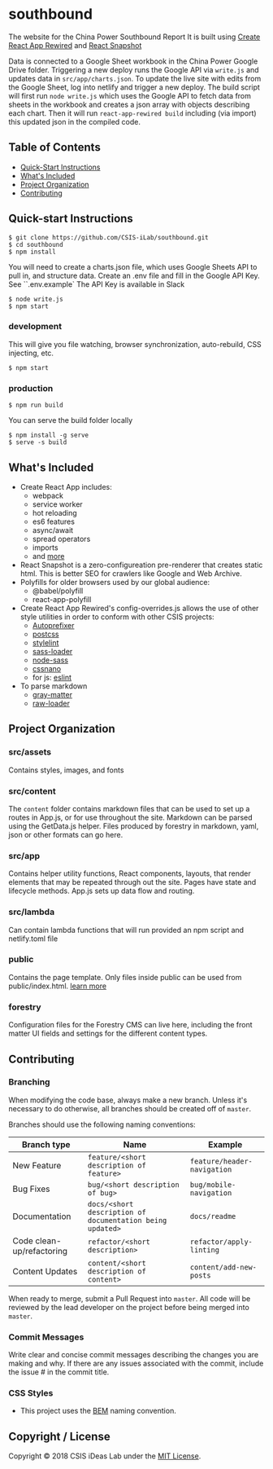 # southbound
The website for the China Power Southbound Report
It is built using [Create React App Rewired](https://github.com/timarney/react-app-rewired) and [React Snapshot](https://github.com/geelen/react-snapshot)

Data is connected to a Google Sheet workbook in the China Power Google Drive folder. Triggering a new deploy runs the Google API via `write.js` and updates data in `src/app/charts.json`. To update the live site with edits from the Google Sheet, log into netlify and trigger a new deploy. The build script will first run `node write.js` which uses the Google API to fetch data from sheets in the workbook and creates a json array with objects describing each chart. Then it will run `react-app-rewired build` including (via import) this updated json in the compiled code.

## Table of Contents
* [Quick-Start Instructions](#quick-start-instructions)
* [What's Included](#whats-included)
* [Project Organization](#project-organization)
* [Contributing](#contributing)

## Quick-start Instructions

```shell
$ git clone https://github.com/CSIS-iLab/southbound.git
$ cd southbound
$ npm install
```
You will need to create a charts.json file, which uses Google Sheets API to pull in, and structure data. Create an .env file and fill in the Google API Key. See ``.env.example` The API Key is available in Slack
```shell
$ node write.js
$ npm start
```

### development

This will give you file watching, browser synchronization, auto-rebuild, CSS injecting, etc.

```shell
$ npm start
```



### production

```shell
$ npm run build
```
You can serve the build folder locally
```shell
$ npm install -g serve
$ serve -s build
```

## What's Included
- Create React App includes:
  - webpack
  - service worker
  - hot reloading
  - es6 features
  - async/await
  - spread operators
  - imports
  - and [more](https://github.com/facebook/create-react-app)
- React Snapshot is a zero-configureation pre-renderer that creates static html. This is better SEO for crawlers like Google and Web Archive.
- Polyfills for older browsers used by our global audience:
  - @babel/polyfill
  - react-app-polyfill
- Create React App Rewired's config-overrides.js allows the use of other style utilities in order to conform with other CSIS projects:
  - [Autoprefixer](https://github.com/postcss/autoprefixer)
  - [postcss](http://postcss.org/)
  - [stylelint](https://stylelint.io/)
  - [sass-loader](https://github.com/webpack-contrib/sass-loader)
  - [node-sass](https://github.com/sass/node-sass)
  - [cssnano](https://cssnano.co/)
  - for js: [eslint](https://eslint.org/)
- To parse markdown
  - [gray-matter](https://github.com/jonschlinkert/gray-matter)
  - [raw-loader](https://github.com/webpack-contrib/raw-loader)

## Project Organization

### src/assets
Contains styles, images, and fonts

### src/content
The `content` folder contains markdown files that can be used to set up a routes in App.js, or for use throughout the site. Markdown can be parsed using the GetData.js helper. Files produced by forestry in markdown, yaml, json or other formats can go here.

### src/app
Contains helper utility functions, React components, layouts, that render elements that may be repeated through out the site. Pages have state and lifecycle methods. App.js sets up data flow and routing.

### src/lambda
Can contain lambda functions that will run provided an npm script and netlify.toml file

### public
Contains the page template. Only files inside public can be used from public/index.html. [learn more](https://facebook.github.io/create-react-app/docs/using-the-public-folder#docsNav)

### forestry
Configuration files for the Forestry CMS can live here, including the front matter UI fields and settings for the different content types.

## Contributing
### Branching
When modifying the code base, always make a new branch. Unless it's necessary to do otherwise, all branches should be created off of `master`.

Branches should use the following naming conventions:

| Branch type               | Name                                                      | Example                     |
|---------------------------|-----------------------------------------------------------|-----------------------------|
| New Feature               | `feature/<short description of feature>`                  | `feature/header-navigation` |
| Bug Fixes                 | `bug/<short description of bug>`                          | `bug/mobile-navigation`     |
| Documentation             | `docs/<short description of documentation being updated>` | `docs/readme`               |
| Code clean-up/refactoring | `refactor/<short description>`                            | `refactor/apply-linting`    |
| Content Updates           | `content/<short description of content>`                  | `content/add-new-posts`     |

When ready to merge, submit a Pull Request into `master`. All code will be reviewed by the lead developer on the project before being merged into `master`.

### Commit Messages
Write clear and concise commit messages describing the changes you are making and why. If there are any issues associated with the commit, include the issue # in the commit title.

### CSS Styles
* This project uses the [BEM](http://getbem.com/introduction/) naming convention.

## Copyright / License

Copyright © 2018 CSIS iDeas Lab under the [MIT License](https://github.com/ixkaito/frasco/blob/master/LICENSE).
